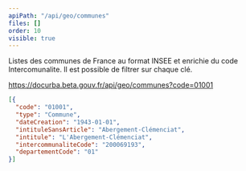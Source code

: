 ```yaml
---
apiPath: "/api/geo/communes"
files: []
order: 10
visible: true
---
```

Listes des communes de France au format INSEE et enrichie du code Intercomunalite. Il est possible de filtrer sur chaque clé.

https://docurba.beta.gouv.fr/api/geo/communes?code=01001
```json
[{
  "code": "01001",
  "type": "Commune",
  "dateCreation": "1943-01-01",
  "intituleSansArticle": "Abergement-Clémenciat",
  "intitule": "L'Abergement-Clémenciat",
  "intercommunaliteCode": "200069193",
  "departementCode": "01"
}]
```
